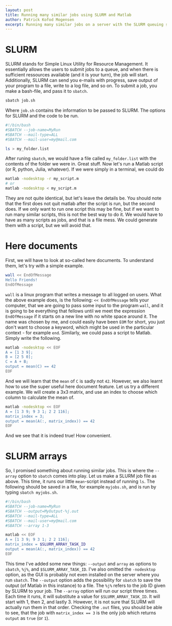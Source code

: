 ```yaml
---
layout: post
title: Running many similar jobs using SLURM and Matlab
author: Patrick Kofod Mogensen
excerpt: Running many similar jobs on a server with the SLURM queuing software is easy to do - even if you have many parameters to vary!
---
```


# SLURM

SLURM stands for Simple Linux Utility for Resource Management. It essentially allows the users to submit jobs to a queue, and when there is sufficient ressources available (and it is your turn), the job will start. Additionally, SLURM can send you e-mails with progress, save output of your program to a file, write to a log file, and so on. To submit a job, you make a bash-file, and pass it to `sbatch`.

```bash
sbatch job.sh
```

Where `job.sh` contains the information to be passed to SLURM. The options for SLURM and the code to be run.

```bash
#!/bin/bash
#SBATCH --job-name=MyRun
#SBATCH --mail-type=ALL
#SBATCH --mail-user=my@mail.com

ls > my_folder.list
```

After runing `sbatch`, we would have a file called `my_folder.list` with the contents of the folder we were in. Great stuff. Now let's run a Matlab script (or R, python, Julia, whatever). If we were simply in a terminal, we could do
```bash
matlab -nodesktop -r my_script.m
# or
matlab -nodesktop < my_script.m
```
They are not quite identical, but let's leave the details be. You should note that the first does not quit matlab after the script is run, but the second does. If we only want to run one script this may be fine, but if we want to run many similar scripts, this is not the best way to do it. We would have to have as many scripts as jobs, and that is a file mess. We could generate them with a script, but we will avoid that.

# Here documents
First, we will have to look at so-called here documents. To understand them, let's try with a simple example.
```bash
wall << EndOfMessage
Hello Friends!
EndOfMessage
```
`wall` is a linux program that writes a message to all logged on users. What the above example does, is the following: `<< EndOfMessage` tells your computer, that we are going to pass some input to the program `wall`, and it is going to be everything that fellows until we meet the expression `EndOfMessage` if it starts on a new line with no white space around it. The name was chosen by me, and could easily have been `EOM` for short, you just don't want to choose a keyword, which might be used in the particular context - for example `end`. Similarly, we could pass a script to Matlab. Simply write the following.

```bash
matlab -nodesktop << EOF
A = [1 3 9];
B = [2 5 0];
C = A + B;
output = mean(C) == 42
EOF
```
And we will learn that the `mean` of `C` is sadly not `42`. However, we also learnt how to use the super useful here document feature. Let us try a different example. We will create a 3x3 matrix, and use an index to choose which column to calculate the mean of.

```bash
matlab -nodesktop << EOF
A = [1 3 9; 9 3 1; 2 2 116];
matrix_index = 3;
output = mean(A(:, matrix_index)) == 42
EOF
```
And we see that it is indeed true! How convenient.

# SLURM arrays
So, I promised something about running similar jobs. This is where the `--array` option to `sbatch` comes into play. Let us make a SLURM job file as above. This time, it runs our little `mean`-script instead of running `ls`. The following should be saved in a file, for example `myjobs.sh`, and is run by typing `sbatch myjobs.sh`.

```bash
#!/bin/bash
#SBATCH --job-name=MyRun
#SBATCH --output=MyOutput-%j.out
#SBATCH --mail-type=ALL
#SBATCH --mail-user=my@mail.com
#SBATCH --array 1-3

matlab << EOF
A = [1 3 9; 9 3 1; 2 2 116];
matrix_index = $SLURM_ARRAY_TASK_ID
output = mean(A(:, matrix_index)) == 42
EOF
```

This time I've added some new things: `--output` and `array` as options to `sbatch`, `%j%`, and `$SLURM_ARRAY_TASK_ID`. I've also omitted the `-nodesktop` option, as the GUI is probably not even installed on the server where you run `sbatch`. The `--output` option adds the possibility for `sbatch` to save the output (of Matlab in this instance) to a file. The `%j%` refers to the job ID given by SLURM to your job. The `--array` option will run our script three times. Each time it runs, it will substitute a value for `$SLURM_ARRAY_TASK_ID`. It will start with 1, then 2, and lastly 3. However, it is not sure that SLURM will actually run them in that order. Checking the `.out` files, you should be able to see, that the job with `matrix_index == 3` is the only job which returns `output` as `true` (or `1`).